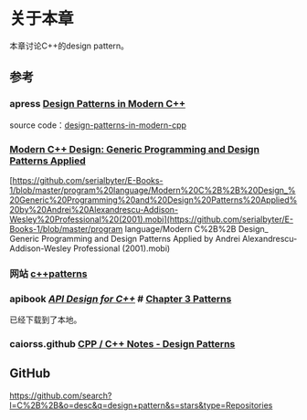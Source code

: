 # 关于本章

本章讨论C++的design pattern。

## 参考

### apress [Design Patterns in Modern C++](https://www.apress.com/cn/book/9781484236024)

source code：[design-patterns-in-modern-cpp](https://github.com/Apress/design-patterns-in-modern-cpp)



### [Modern C++ Design: Generic Programming and Design Patterns Applied](https://www.amazon.com/gp/product/0201704315/ref=as_li_tl?ie=UTF8&camp=1789&creative=9325&creativeASIN=0201704315&linkCode=as2&tag=fluentcpp-20&linkId=5aeb3f292048e43723ef58985015c6e6) 

[https://github.com/serialbyter/E-Books-1/blob/master/program%20language/Modern%20C%2B%2B%20Design_%20Generic%20Programming%20and%20Design%20Patterns%20Applied%20by%20Andrei%20Alexandrescu-Addison-Wesley%20Professional%20(2001).mobi](https://github.com/serialbyter/E-Books-1/blob/master/program language/Modern C%2B%2B Design_ Generic Programming and Design Patterns Applied by Andrei Alexandrescu-Addison-Wesley Professional (2001).mobi)



### 网站 [c++patterns](https://cpppatterns.com/)



### apibook [*API Design for C++*](https://apibook.com/blog/) # [Chapter 3 Patterns](http://www.apibook.com/Chapter_3.pdf)

已经下载到了本地。



### caiorss.github [CPP / C++ Notes - Design Patterns](https://caiorss.github.io/C-Cpp-Notes/cpp-design-patterns.html)



## GitHub

https://github.com/search?l=C%2B%2B&o=desc&q=design+pattern&s=stars&type=Repositories

